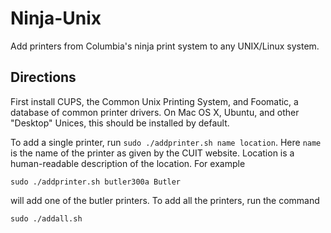 # Ninja-Unix

Add printers from Columbia's ninja print system to any UNIX/Linux system.

## Directions

First install CUPS, the Common Unix Printing System, and Foomatic, a database
of common printer drivers. On Mac OS X, Ubuntu, and other "Desktop" Unices,
this should be installed by default.

To add a single printer, run `sudo ./addprinter.sh name location`. Here `name`
is the name of the printer as given by the CUIT website. Location is a
human-readable description of the location. For example

	sudo ./addprinter.sh butler300a Butler

will add one of the butler printers. To add all the printers, run the command

	sudo ./addall.sh


